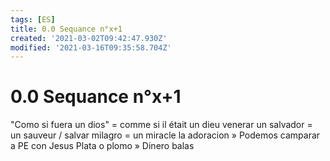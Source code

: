 ```yaml
---
tags: [ES]
title: 0.0 Sequance n°x+1
created: '2021-03-02T09:42:47.930Z'
modified: '2021-03-16T09:35:58.704Z'
---
```


# 0.0 Sequance n°x+1

"Como si fuera un dios" = comme si il était un dieu
venerar
un salvador = un sauveur / salvar 
milagro = un miracle 
la adoracion
    » Podemos camparar a PE con Jesus
Plata o plomo » Dinero    balas


